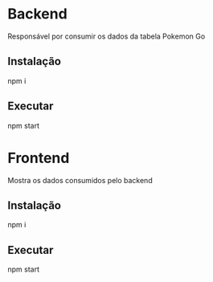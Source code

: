 # Backend

Responsável por consumir os dados da tabela Pokemon Go

## Instalação

npm i

## Executar

npm start


# Frontend

Mostra os dados consumidos pelo backend

## Instalação

npm i

## Executar

npm start